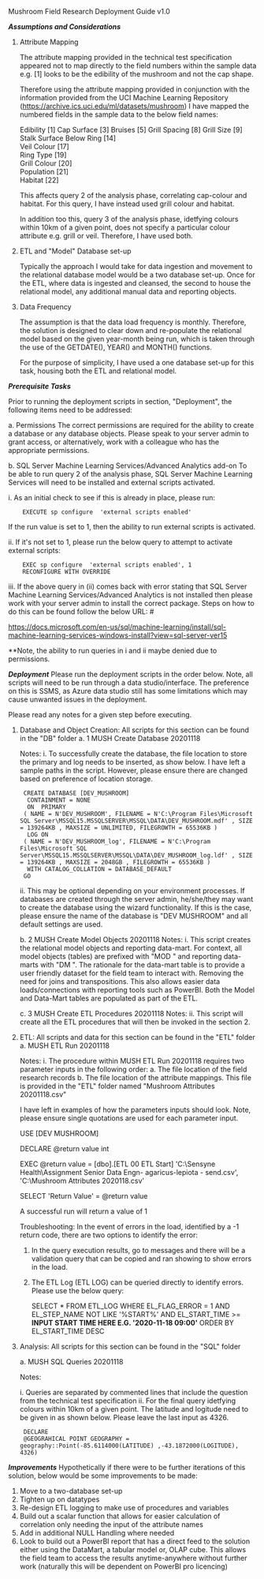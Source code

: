 Mushroom Field Research Deployment Guide v1.0

*****Assumptions and Considerations*****

1. Attribute Mapping

	The attribute mapping provided in the technical test specification appeared not to map directly to the field numbers within the sample data e.g. [1] looks to be the 		edibility of the mushroom and not the cap shape.

	Therefore using the attribute mapping provided in conjunction with the information provided from the UCI Machine Learning Repository 						(https://archive.ics.uci.edu/ml/datasets/mushroom) I have mapped the numbered fields in the sample data to the below field names: 

	Edibility					[1]	
	Cap Surface					[3]	
	Bruises						[5]	
	Grill Spacing					[8]	
	Grill Size					[9]	
	Stalk Surface Below Ring			[14]	
	Veil Colour					[17]	
	Ring Type					[19]	
	Grill Colour					[20]	
	Population					[21]	
	Habitat						[22]	

	This affects query 2 of the analysis phase, correlating cap-colour and habitat. For this query, I have instead used grill colour and habitat. 

	In addition too this, query 3 of the analysis phase, idetfying colours within 10km of a given point, does not specify a particular colour attribute e.g. grill or veil. 	Therefore, I have used both. 

2. ETL and "Model" Database set-up

	Typically the approach I would take for data ingestion and movement to the relational database model would be a two database set-up. Once for the ETL, where data is 		ingested and cleansed, the second to house the relational model, any additional manual data and reporting objects. 

3. Data Frequency

	The assumption is that the data load frequency is monthly. Therefore, the solution is designed to clear down and re-populate the relational model based on the given 		year-month being run, which is taken through the use of the GETDATE(), YEAR() and MONTH() functions. 

	For the purpose of simplicity, I have used a one database set-up for this task, housing both the ETL and relational model. 

*****Prerequisite Tasks*****

Prior to running the deployment scripts in section, "Deployment", the following items need to be addressed: 

 a. Permissions 
	The correct permissions are required for the ability to create a database or any database objects. Please speak to your server admin to grant access, or alternatively, 	work with a colleague who has the appropriate permissions. 

 b. SQL Server Machine Learning Services/Advanced Analytics add-on
	To be able to run query 2 of the analysis phase, SQL Server Machine Learning Services will need to be installed and external scripts activated.
	
i. As an initial check to see if this is already in place, please run:
		
		EXECUTE sp configure  'external scripts enabled'
		
If the run value is set to 1, then the ability to run external scripts is activated. 

ii. If it's not set to 1, please run the below query to attempt to activate external scripts:

		EXEC sp configure  'external scripts enabled', 1
		RECONFIGURE WITH OVERRIDE
		
iii. If the above query in (ii) comes back with error stating that SQL Server Machine Learning Services/Advanced Analytics is not installed then 				please work with your server admin to install the correct package. Steps on how to do this can be found follow the below URL:	#

https://docs.microsoft.com/en-us/sql/machine-learning/install/sql-machine-learning-services-windows-install?view=sql-server-ver15
		
**Note, the ability to run queries in i and ii maybe denied due to permissions. 
	
*****Deployment*****
Please run the deployment scripts in the order below. Note, all scripts will need to be run through a data studio/interface. The preference on this is SSMS, as Azure data studio still has some limitations which may cause unwanted issues in the deployment.  

Please read any notes for a given step before executing. 

1. Database and Object Creation: All scripts for this section can be found in the "DB" folder
	a. 1 MUSH Create Database 20201118
	
	Notes: 
	i. To successfully create the database, the file location to store the primary and log needs to be inserted, as show below. I have left a sample paths in the script. However, please ensure there are changed based on preference of location storage. 
		
		CREATE DATABASE [DEV_MUSHROOM]
		 CONTAINMENT = NONE
		 ON  PRIMARY 
		( NAME = N'DEV_MUSHROOM', FILENAME = N'C:\Program Files\Microsoft SQL Server\MSSQL15.MSSQLSERVER\MSSQL\DATA\DEV_MUSHROOM.mdf' , SIZE = 139264KB , MAXSIZE = UNLIMITED, FILEGROWTH = 65536KB )
		 LOG ON 
		( NAME = N'DEV_MUSHROOM_log', FILENAME = N'C:\Program Files\Microsoft SQL Server\MSSQL15.MSSQLSERVER\MSSQL\DATA\DEV_MUSHROOM_log.ldf' , SIZE = 139264KB , MAXSIZE = 2048GB , FILEGROWTH = 65536KB )
		 WITH CATALOG_COLLATION = DATABASE_DEFAULT
		GO

	ii. This may be optional depending on your environment processes. If databases are created through the server admin, he/she/they may want to create the database using the wizard functionality. If this is the case, please ensure the name of the database is "DEV MUSHROOM" and all default settings are used. 
		
	b. 2 MUSH Create Model Objects 20201118
	Notes: 
		i. This script creates the relational model objects and reporting data-mart. For context, all model objects (tables) are prefixed with "MOD " and reporting data-marts with "DM ". The rationale for the data-mart table is to provide a user friendly dataset for the field team to interact with. Removing the need for joins and transpositions. This also allows easier data loads/connections with reporting tools such as PowerBI. Both the Model and Data-Mart tables are populated as part of the ETL.
		
		
	c. 3 MUSH Create ETL Procedures 20201118
	Notes:
		ii. This script will create all the ETL procedures that will then be invoked in the section 2. 
		
		
2. 	ETL: All scripts and data for this section can be found in the "ETL" folder
	a. MUSH ETL Run 20201118
	
	Notes: 
		i. The procedure within MUSH ETL Run 20201118 requires two parameter inputs in the following order:
			a. The file location of the field research records
			b. The file location of the attribute mappings. 
			This file is provided in the "ETL" folder named "Mushroom Attributes 20201118.csv"
			
	I have left in examples of how the parameters inputs should look. Note, please ensure single quotations are used for each parameter input. 
	
	USE [DEV MUSHROOM]

	DECLARE	@return value int

	EXEC	@return value = [dbo].[ETL 00 ETL Start] 'C:\Sensyne Health\Assignment Senior Data Engn- agaricus-lepiota - send.csv', 'C:\Mushroom Attributes 2020118.csv'

	SELECT	'Return Value' = @return value
	
	A successful run will return a value of 1
	
	Troubleshooting: 
	In the event of errors in the load, identified by a -1 return code, there are two options to identify the error:
	
	1. In the query execution results, go to messages and there will be a validation query that can be copied and ran showing to show errors in the load. 
		
	2. The ETL Log (ETL LOG) can be queried directly to identify errors. Please use the below query: 
	
		SELECT * 
		FROM ETL_LOG 
		WHERE EL_FLAG_ERROR = 1 
		AND EL_STEP_NAME NOT LIKE '%START%'
		AND EL_START_TIME >= **INPUT START TIME HERE E.G. '2020-11-18 09:00'**
		ORDER BY EL_START_TIME DESC
	
3. Analysis: All scripts for this section can be found in the "SQL" folder

	a. MUSH SQL Queries 20201118
	
	Notes:
	
	i. Queries are separated by commented lines that include the question from the technical test specification
	ii. For the final query idetfying colours within 10km of a given point. The latitude and logitude need to be given in as shown below. Please leave the last input as 			4326.
		
		DECLARE 
		@GEOGRAHICAL POINT GEOGRAPHY =  geography::Point(-85.6114000(LATITUDE) ,-43.1872000(LOGITUDE), 4326)
		

*****Improvements*****
Hypothetically if there were to be further iterations of this solution, below would be some improvements to be made: 
1. Move to a two-database set-up
2. Tighten up on datatypes
3. Re-design ETL logging to make use of procedures and variables 
4. Build out a scalar function that allows for easier calculation of correlation only needing the input of the attribute names
5. Add in additional NULL Handling where needed
5. Look to build out a PowerBI report that has a direct feed to the solution either using the DataMart, a tabular model or, OLAP cube. This allows the field team to access the results anytime-anywhere without further work (naturally this will be dependent on PowerBI pro licencing)
